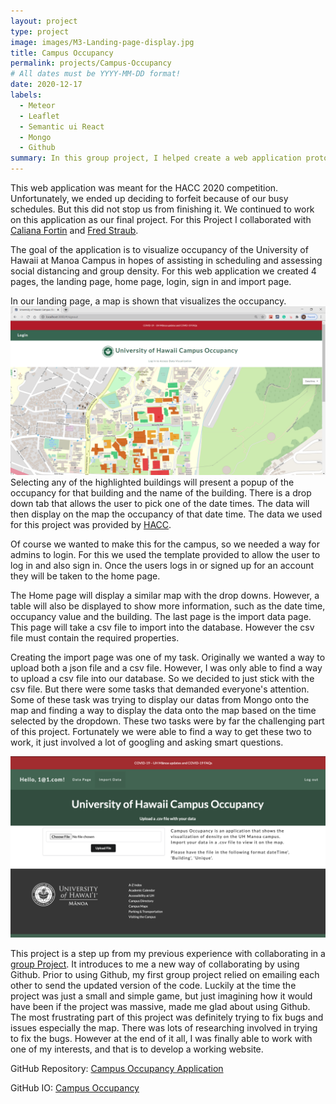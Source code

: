 ```yaml
---
layout: project
type: project
image: images/M3-Landing-page-display.jpg
title: Campus Occupancy
permalink: projects/Campus-Occupancy
# All dates must be YYYY-MM-DD format!
date: 2020-12-17
labels:
  - Meteor
  - Leaflet
  - Semantic ui React
  - Mongo
  - Github
summary: In this group project, I helped create a web application prototype, that involves visualizing a data on a map using Meteor, Semantic ui React, Mongo, Leaflet, and Github.
---
```


This web application was meant for the HACC 2020 competition. Unfortunately, we ended up deciding to forfeit because of our busy schedules. But this did not stop us from finishing it. We continued to work on this application as our final project. For this Project I collaborated with <a href="https://calianafortin.github.io/">Caliana Fortin</a> and <a href="https://fredstraub.github.io/">Fred Straub</a>.

The goal of the application is to visualize occupancy of the University of Hawaii at Manoa Campus in hopes of assisting in scheduling and assessing social distancing and group density. For this web application we created 4 pages, the landing page, home page, login, sign in and import page.

In our landing page, a map is shown that visualizes the occupancy.  <img class="ui large right floated rounded image" src="../images/M3-Landing-Page-with-nav.PNG">Selecting any of the highlighted buildings will present a popup of the occupancy for that building and the name of the building. There is a drop down tab that allows the user to pick one of the date times. The data will then display on the map the occupancy of that date time. The data we used for this project was provided by <a href="https://github.com/buccatm/data/tree/main/uh_occupancy">HACC</a>.

Of course we wanted to make this for the campus, so we needed a way for admins to login. For this we used the template provided to allow the user to log in and also sign in. Once the users logs in or signed up for an account they will be taken to the home page.

The Home page will display a similar map with the drop downs. However, a table will also be displayed to show more information, such as the date time, occupancy value and the building. The last page is the import data page. This page will take a csv file to import into the database. However the csv file must contain the required properties.

Creating the import page was one of my task. Originally we wanted a way to upload both a json file and a csv file. However, I was only able to find a way to upload a csv file into our database. So we decided to just stick with the csv file. But there were some tasks that demanded everyone's attention. Some of these task was trying to display our datas from Mongo onto the map and finding a way to display the data onto the map based on the time selected by the dropdown. These two tasks were by far the challenging part of this project. Fortunately we were able to find a way to get these two to work, it just involved a lot of googling and asking smart questions.


<img class="ui huge rounded image" src="../images/M3-Edit-page-datas.PNG">


This project is a step up from my previous experience with collaborating in a <a href="https://buccatm.github.io/projects/SpaceShip-Game">group Project</a>. It introduces to me a new way of collaborating by using Github. Prior to using Github, my first group project relied on emailing each other to send the updated version of the code. Luckily at the time the project was just a small and simple game, but just imagining how it would have been if the project was massive, made me glad about using Github. The most frustrating part of this project was definitely trying to fix bugs and issues especially the map. There was lots of researching involved in trying to fix the bugs. However at the end of it all, I was finally able to work with one of my interests, and that is to develop a working website.

GitHub Repository: <a href="https://github.com/campus-occupancy/campus-occupancy"><i class="large github icon "></i>Campus Occupancy Application</a>

GitHub IO: <a href="https://campus-occupancy.github.io/"><i class="large github icon "></i>Campus Occupancy</a>


